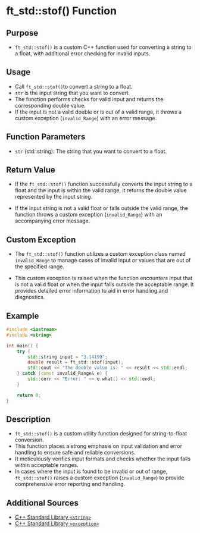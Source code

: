 # ft_std::stof() Function

## Purpose

- `ft_std::stof()` is a custom C++ function used for converting a string to a float, with additional error checking for invalid inputs.

## Usage

- Call `ft_std::stof()`to convert a string to a float.
- `str` is the input string that you want to convert.
- The function performs checks for valid input and returns the corresponding double value.
- If the input is not a valid double or is out of a valid range, it throws a custom exception (`invalid_Range`) with an error message.

## Function Parameters

- `str` (std::string): The string that you want to convert to a float.

## Return Value
- If the `ft_std::stof()` function successfully converts the input string to a float and the input is within the valid range, it returns the double value represented by the input string.

- If the input string is not a valid float or falls outside the valid range, the function throws a custom exception (`invalid_Range`) with an accompanying error message.

## Custom Exception
- The `ft_std::stof()` function utilizes a custom exception class named `invalid_Range` to manage cases of invalid input or values that are out of the specified range.

- This custom exception is raised when the function encounters input that is not a valid float or when the input falls outside the acceptable range. It provides detailed error information to aid in error handling and diagnostics.

## Example

```cpp
#include <iostream>
#include <string>

int main() {
    try {
        std::string input = "3.14159";
        double result = ft_std::stof(input);
        std::cout << "The double value is: " << result << std::endl;
    } catch (const invalid_Range& e) {
        std::cerr << "Error: " << e.what() << std::endl;
    }

    return 0;
}
```

## Description

- `ft_std::stof()` is a custom utility function designed for string-to-float conversion.
- This function places a strong emphasis on input validation and error handling to ensure safe and reliable conversions.
- It meticulously verifies input formats and checks whether the input falls within acceptable ranges.
- In cases where the input is found to be invalid or out of range, `ft_std::stof()` raises a custom exception (`invalid_Range`) to provide comprehensive error reporting and handling.

## Additional Sources
- [C++ Standard Library `<string>`](https://en.cppreference.com/w/cpp/string/basic_string)
- [C++ Standard Library `<exception>`](https://en.cppreference.com/w/cpp/error/exception)

